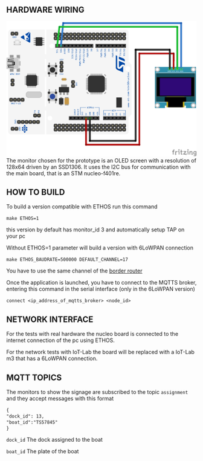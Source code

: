 ## HARDWARE WIRING

![Hardware monitor connection](./../../../resources/images/Monitor%20connection.png)
The monitor chosen for the prototype is an OLED screen with a resolution of 128x64 driven by an SSD1306.
It uses the I2C bus for communication with the main board, that is an STM nucleo-f401re.

## HOW TO BUILD

To build a version compatible with ETHOS run this command
```
make ETHOS=1
```
this version by default has monitor_id 3 and automatically setup TAP on your pc

Without ETHOS=1 parameter will build a version with 6LoWPAN connection
```
make ETHOS_BAUDRATE=500000 DEFAULT_CHANNEL=17
```
You have to use the same channel of the [border router](https://github.com/RIOT-OS/RIOT/tree/master/examples/gnrc_border_router)

Once the application is launched, you have to connect to the MQTTS broker, entering
this command in the serial interface (only in the 6LoWPAN version)

```
connect <ip_address_of_mqtts_broker> <node_id>
```

## NETWORK INTERFACE

For the tests with real hardware the nucleo board is connected to the internet connection of the pc using ETHOS.

For the network tests with IoT-Lab the board will be replaced with a IoT-Lab m3 that has a 6LoWPAN connection.

## MQTT TOPICS
The monitors to show the signage are subscribed to the topic `assignment` and they accept messages with this format
```
{
"dock_id": 13,
"boat_id":"TS57845"
}
```
`dock_id` The dock assigned to the boat

`boat_id` The plate of the boat
